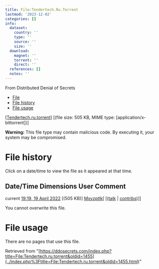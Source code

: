```yaml
---
title: File:Tendertech.Ru.Torrent
lastmod: '2023-12-02'
categories: []
info:
  dataset:
    country: ''
    type: ''
    source: ''
    size: ''
  download:
    magnet: ''
    torrent: ''
    direct: ''
  references: []
  notes: ''
---
```




From Distributed Denial of Secrets

- [File](./File:Tendertech.ru.torrent.html#file)
- [File history](./File:Tendertech.ru.torrent.html#filehistory)
- [File usage](./File:Tendertech.ru.torrent.html#filelinks)

[[Tendertech.ru.torrent](../images/b/b0/Tendertech.ru.torrent "Tendertech.ru.torrent")]
‎[(file size: 505 KB, MIME type:
[application/x-bittorrent])]

**Warning:** This file type may contain malicious code. By executing it,
your system may be compromised.

# File history

Click on a date/time to view the file as it appeared at that time.

Date/Time Dimensions User Comment
---
current [19:19, 19 April 2022](../images/b/b0/Tendertech.ru.torrent) [(505 KB)] [Mxyzptlk](../index.php%3Ftitle=User:Mxyzptlk&action=edit&redlink=1.html "User:Mxyzptlk (page does not exist)")[ [([talk](../index.php%3Ftitle=User_talk:Mxyzptlk&action=edit&redlink=1.html "User talk:Mxyzptlk (page does not exist)") | [contribs](./Special:Contributions/Mxyzptlk.html "Special:Contributions/Mxyzptlk"))]]

You cannot overwrite this file.

# File usage

There are no pages that use this file.

Retrieved from
"[https://ddosecrets.com/index.php?title=File:Tendertech.ru.torrent&oldid=1455](../index.php%3Ftitle=File:Tendertech.ru.torrent&oldid=1455.html)"


